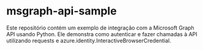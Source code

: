 # msgraph-api-sample
Este repositório contém um exemplo de integração com a Microsoft Graph API usando Python. Ele demonstra como autenticar e fazer chamadas à API utilizando requests e azure.identity.InteractiveBrowserCredential.
